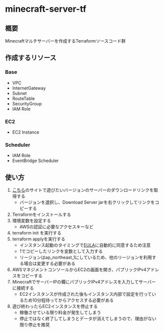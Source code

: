 # minecraft-server-tf
## 概要
Minecraftマルチサーバーを作成するTerraformソースコード群

## 作成するリソース
### Base
- VPC
- InternetGateway
- Subnet
- RouteTable
- SecurityGroup
- IAM Role

### EC2
- EC2 Instance

### Scheduler
- IAM Role
- EventBridge Scheduler

## 使い方

1. [こちら](https://mcversions.net/)のサイトで遊びたいバージョンのサーバーのダウンロードリンクを取得する
    - バージョンを選択し、Download Server jarを右クリックしてリンクをコピーする
2. Terraformをインストールする
3. 環境変数を設定する
    - AWSの認証に必要なアクセスキーなど
4. terraform init を実行する
5. terraform applyを実行する
    - インスタンス起動のタイミングで[EULA](https://www.minecraft.net/ja-jp/terms/r3)に自動的に同意するため注意
    - 1でコピーしたリンクを変数として入力する
    - リージョンはap_northeast_1にしているため、他のリージョンを利用する場合は変更する必要がある
6. AWSマネジメントコンソールからEC2の画面を開き、パブリックIPv4アドレスをコピーする
7. MinecraftでサーバーIPの欄にパブリックIPv4アドレスを入力してサーバーに接続する
    - EC2インスタンスが作成された後もインスタンス内部で設定を行っているため10分程待ってからアクセスする必要がある
8. 遊び終わったらEC2インスタンスを停止する
    - 稼働させている限り料金が発生してしまう
    - 停止ではなく終了してしまうとデータが消えてしまうので、理由がない限り停止を推奨